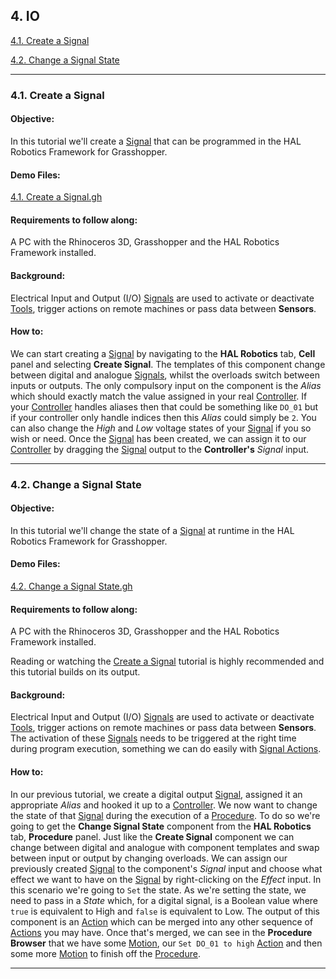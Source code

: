 ## 4. IO

[4.1. Create a Signal](#4.1.-create-a-signal)

[4.2. Change a Signal State](#4.2.-change-a-signal-state)

---
### 4.1. Create a Signal

#### Objective:

In this tutorial we'll create a [Signal](../7-Glossary/Contents.md#signal) that can be programmed in the HAL Robotics Framework for Grasshopper.

#### Demo Files:

[4.1. Create a Signal.gh](../ExampleFiles/Tutorials/4.1%20-%20Create%20a%20Signal.gh)

#### Requirements to follow along:

A PC with the Rhinoceros 3D, Grasshopper and the HAL Robotics Framework installed.

#### Background:

Electrical Input and Output (I/O) [Signals](../7-Glossary/Contents.md#signal) are used to activate or deactivate [Tools](../7-Glossary/Contents.md#end-effector), trigger actions on remote machines or pass data between **Sensors**.

#### How to:

We can start creating a [Signal](../7-Glossary/Contents.md#signal) by navigating to the **HAL Robotics** tab, **Cell** panel and selecting **Create Signal**. The templates of this component change between digital and analogue [Signals](../7-Glossary/Contents.md#signal), whilst the overloads switch between inputs or outputs. The only compulsory input on the component is the _Alias_ which should exactly match the value assigned in your real [Controller](../7-Glossary/Contents.md#controller). If your [Controller](../7-Glossary/Contents.md#controller) handles aliases then that could be something like `DO_01` but if your controller only handle indices then this _Alias_ could simply be `2`. You can also change the _High_ and _Low_ voltage states of your [Signal](../7-Glossary/Contents.md#signal) if you so wish or need. Once the [Signal](../7-Glossary/Contents.md#signal) has been created, we can assign it to our [Controller](../7-Glossary/Contents.md#controller) by dragging the [Signal](../7-Glossary/Contents.md#signal) output to the **Controller's** _Signal_ input.

---
### 4.2. Change a Signal State

#### Objective:

In this tutorial we'll change the state of a [Signal](../7-Glossary/Contents.md#signal) at runtime in the HAL Robotics Framework for Grasshopper.

#### Demo Files:

[4.2. Change a Signal State.gh](../ExampleFiles/Tutorials/4.2%20-%20Change%20a%20Signal%20State.gh)

#### Requirements to follow along:

A PC with the Rhinoceros 3D, Grasshopper and the HAL Robotics Framework installed.

Reading or watching the [Create a Signal](../4-IO/Contents.md#4.1.-create-a-signal) tutorial is highly recommended and this tutorial builds on its output.

#### Background:

Electrical Input and Output (I/O) [Signals](../7-Glossary/Contents.md#signal) are used to activate or deactivate [Tools](../7-Glossary/Contents.md#end-effector), trigger actions on remote machines or pass data between **Sensors**. The activation of these [Signals](../7-Glossary/Contents.md#signal) needs to be triggered at the right time during program execution, something we can do easily with [Signal Actions](../7-Glossary/Contents.md#signal-action).

#### How to:

In our previous tutorial, we create a digital output [Signal](../7-Glossary/Contents.md#signal), assigned it an appropriate _Alias_ and hooked it up to a [Controller](../7-Glossary/Contents.md#controller). We now want to change the state of that [Signal](../7-Glossary/Contents.md#signal) during the execution of a [Procedure](../7-Glossary/Contents.md#procedure). To do so we're going to get the **Change Signal State** component from the **HAL Robotics** tab, **Procedure** panel. Just like the **Create Signal** component we can change between digital and analogue with component templates and swap between input or output by changing overloads. We can assign our previously created [Signal](../7-Glossary/Contents.md#signal) to the component's _Signal_ input and choose what effect we want to have on the [Signal](../7-Glossary/Contents.md#signal) by right-clicking on the _Effect_ input. In this scenario we're going to `Set` the state. As we're setting the state, we need to pass in a _State_ which, for a digital signal, is a Boolean value where `true` is equivalent to High and `false` is equivalent to Low. The output of this component is an [Action](../7-Glossary/Contents.md#action) which can be merged into any other sequence of [Actions](../7-Glossary/Contents.md#action) you may have. Once that's merged, we can see in the **Procedure Browser** that we have some [Motion](../7-Glossary/Contents.md#motion-action), our `Set DO_01 to high` [Action](../7-Glossary/Contents.md#action) and then some more [Motion](../7-Glossary/Contents.md#motion-action) to finish off the [Procedure](../7-Glossary/Contents.md#procedure).

---